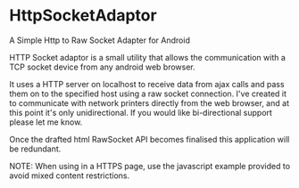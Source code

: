 # HttpSocketAdaptor
A Simple Http to Raw Socket Adapter for Android

HTTP Socket adaptor is a small utility that allows the communication with a TCP socket device from any android web browser.

It uses a HTTP server on localhost to receive data from ajax calls and pass them on to the specified host using a raw socket connection. I've created it to communicate with network printers directly from the web browser, and at this point it's only unidirectional. If you would like bi-directional support please let me know.

Once the drafted html RawSocket API becomes finalised this application will be redundant.

NOTE: When using in a HTTPS page, use the javascript example provided to avoid mixed content restrictions.

